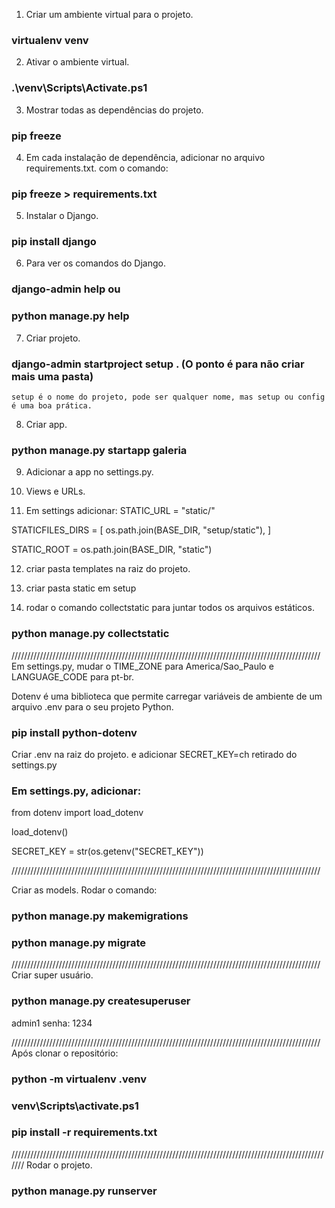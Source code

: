 1. Criar um ambiente virtual para o projeto.
### virtualenv venv

2. Ativar o ambiente virtual.
### .\venv\Scripts\Activate.ps1


3. Mostrar todas as dependências do projeto.
### pip freeze

4. Em cada instalação de dependência, adicionar no arquivo requirements.txt. com o comando:
### pip freeze > requirements.txt

5. Instalar o Django.
### pip install django

6. Para ver os comandos do Django.
### django-admin help ou
### python manage.py help

7. Criar projeto.
### django-admin startproject setup . (O ponto é para não criar mais uma pasta)
    setup é o nome do projeto, pode ser qualquer nome, mas setup ou config é uma boa prática.

8. Criar app.
### python manage.py startapp galeria

9. Adicionar a app no settings.py.

10. Views e URLs.

11. Em settings adicionar:
STATIC_URL = "static/"

STATICFILES_DIRS = [
    os.path.join(BASE_DIR, "setup/static"),
]

STATIC_ROOT = os.path.join(BASE_DIR, "static")

12. criar pasta templates na raiz do projeto.

13. criar pasta static em setup

14. rodar o comando collectstatic para juntar todos os arquivos estáticos.
### python manage.py collectstatic

//////////////////////////////////////////////////////////////////////////////////////////////////
Em settings.py, mudar o TIME_ZONE para America/Sao_Paulo e LANGUAGE_CODE para pt-br.

Dotenv é uma biblioteca que permite carregar variáveis de ambiente de um arquivo .env para o seu projeto Python.
### pip install python-dotenv

Criar .env na raiz do projeto.
e adicionar SECRET_KEY=ch retirado do settings.py

### Em settings.py, adicionar:

from dotenv import load_dotenv

load_dotenv()

SECRET_KEY = str(os.getenv("SECRET_KEY"))

//////////////////////////////////////////////////////////////////////////////////////////////////

Criar as models.
Rodar o comando:
### python manage.py makemigrations
### python manage.py migrate

//////////////////////////////////////////////////////////////////////////////////////////////////
Criar super usuário.
### python manage.py createsuperuser

admin1
senha: 1234

//////////////////////////////////////////////////////////////////////////////////////////////////
Após clonar o repositório:

### python -m virtualenv .venv
### venv\Scripts\activate.ps1
### pip install -r requirements.txt

///////////////////////////////////////////////////////////////////////////////////////////////////////
Rodar o projeto.
### python manage.py runserver